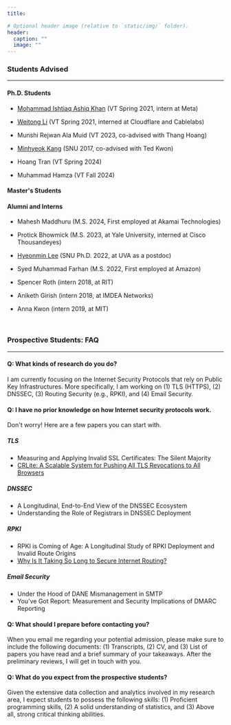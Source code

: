 ```yaml
---
title: 

# Optional header image (relative to `static/img/` folder).
header:
  caption: ""
  image: ""
---
```

### Students Advised
---- 

#### Ph.D. Students

* [Mohammad Ishtiaq Ashiq Khan](https://ashiq5.github.io/) (VT Spring 2021, intern at Meta)

* [Weitong Li](https://www.weitong.me/) (VT Spring 2021, interned at Cloudflare and Cablelabs)

* Munshi Rejwan Ala Muid (VT 2023, co-advised with Thang Hoang)

* [Minhyeok Kang](https://mmlab.snu.ac.kr/~mhkang/) (SNU 2017, co-advised with Ted Kwon)

* Hoang Tran (VT Spring 2024)

* Muhammad Hamza (VT Fall 2024)

#### Master's Students


#### Alumni and Interns

* Mahesh Maddhuru (M.S. 2024, First employed at Akamai Technologies)

* Protick Bhowmick (M.S. 2023, at Yale University, interned at Cisco Thousandeyes)

* [Hyeonmin Lee](https://hyeonmin-lee.github.io/) (SNU Ph.D. 2022, at UVA as a postdoc)

* Syed Muhammad Farhan (M.S. 2022, First employed at Amazon)

* Spencer Roth (intern 2018, at RIT)

* Aniketh Girish (intern 2018, at IMDEA Networks)

* Anna Kwon (intern 2019, at MIT)


<br>

### Prospective Students: FAQ
---- 

#### Q: What kinds of research do you do?

I am currently focusing on the Internet Security Protocols that rely on Public Key Infrastructures. More specifically, I am working on (1) TLS (HTTPS), (2) DNSSEC, (3) Routing Security (e.g., RPKI), and (4) Email Security.

#### Q: I have no prior knowledge on how Internet security protocols work.

Don't worry! Here are a few papers you can start with.

##### TLS

* Measuring and Applying Invalid SSL Certificates: The Silent Majority
* <a href="https://www.cs.umd.edu/~dml/papers/crlite_oakland17.pdf">CRLite: A Scalable System for Pushing All TLS Revocations to All Browsers</a>

##### DNSSEC

* A Longitudinal, End-to-End View of the DNSSEC Ecosystem
* Understanding the Role of Registrars in DNSSEC Deployment

##### RPKI

* RPKI is Coming of Age: A Longitudinal Study of RPKI Deployment and Invalid Route Origins
* <a href="https://queue.acm.org/detail.cfm?id=2668966">Why Is It Taking So Long to Secure Internet Routing?</a>

##### Email Security

* Under the Hood of DANE Mismanagement in SMTP
* You’ve Got Report: Measurement and Security Implications of DMARC Reporting


#### Q: What should I prepare before contacting you?

When you email me regarding your potential admission, please make sure to include the following documents: (1) Transcripts, (2) CV, and (3) List of papers you have read and a brief summary of your takeaways.
After the preliminary reviews, I will get in touch with you.

#### Q: What do you expect from the prospective students?

Given the extensive data collection and analytics involved in my research area, I expect students to possess the following skills: (1) Proficient programming skills, (2) A solid understanding of statistics, and (3) Above all, strong critical thinking abilities.








